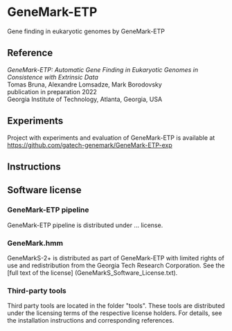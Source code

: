 # GeneMark-ETP

Gene finding in eukaryotic genomes by GeneMark-ETP  

## Reference

_GeneMark-ETP: Automatic Gene Finding in Eukaryotic Genomes in Consistence with Extrinsic Data_  
Tomas Bruna, Alexandre Lomsadze, Mark Borodovsky  
publication in preparation 2022  
Georgia Institute of Technology, Atlanta, Georgia, USA  

## Experiments
Project with experiments and evaluation of GeneMark-ETP is available at https://github.com/gatech-genemark/GeneMark-ETP-exp

## Instructions


## Software license

### GeneMark-ETP pipeline

GeneMark-ETP pipeline is distributed under ... license.

### GeneMark.hmm

GeneMarkS-2+ is distributed as part of GeneMark-ETP with limited rights of use and redistribution
from the Georgia Tech Research Corporation. See the [full text of the license] (GeneMarkS_Software_License.txt).

### Third-party tools

Third party tools are located in the folder "tools". These tools are distributed under the licensing terms of the respective license holders. For details, see the installation instructions and corresponding references.


